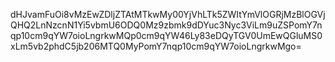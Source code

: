 dHJvamFuOi8vMzEwZDljZTAtMTkwMy00YjVhLTk5ZWItYmVlOGRjMzBlOGVjQHQ2LnNzcnN1Yi5vbmU6ODQ0Mz9zbmk9dDYuc3Nyc3ViLm9uZSPomY7nqp10cm9qYW7oioLngrkwMQp0cm9qYW46Ly83eDQyTGV0UmEwQGluMS0xLm5vb2phdC5jb206MTQ0MyPomY7nqp10cm9qYW7oioLngrkwMgo=